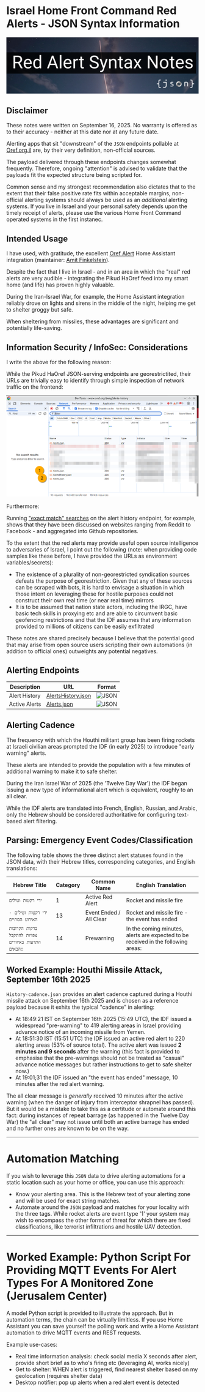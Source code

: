 # Israel Home Front Command Red Alerts - JSON Syntax Information

![alt text](graphics/banner.png)

## Disclaimer

These notes were written on September 16, 2025. No warranty is offered as to their accuracy - neither at this date nor at any future date. 

Alerting apps that sit "downstream" of the `JSON` endpoints pollable at [Oref.org.il](https://oref.org.il) are, by their very definition, non-official sources. 

The payload delivered through these endpoints changes somewhat frequently. Therefore, ongoing "attention" is advised to validate that the payloads fit the expected structure being scripted for.

Common sense and my strongest recommendation also dictates that to the extent that their false positive rate fits within acceptable margins, non-official alerting systems should always be used as an *additional* alerting systems. If you live in Israel and your personal safety depends upon the timely receipt of alerts, please use the various Home Front Command operated systems in the first instanec. 

## Intended Usage

I have used, with gratitude, the excellent [Oref Alert](https://github.com/amitfin/oref_alert) Home Assistant integration (maintainer: [Amit Finkelstein](https://github.com/amitfin)).

Despite the fact that I live in Israel - and in an area in which the "real" red alerts are very audible - integrating the Pikud HaOref feed into my smart home (and life) has proven highly valuable. 

During the Iran-Israel War, for example, the Home Assistant integration reliably drove on lights and sirens in the middle of the night, helping me get to shelter groggy but safe.

When sheltering from missiles, these advantages are significant and potentially life-saving.

## Information Security / InfoSec: Considerations

I write the above for the following reason:

While the Pikud HaOref JSON-serving endpoints are georestrictited, their URLs are trivially easy to identify through simple inspection of network traffic on the frontend:

![alt text](screenshots/1.png)

Furthermore: 

Running ["exact match" searches](https://www.google.com/search?q=%22https%3A%2F%2Fwww.oref.org.il%2FwarningMessages%2Falert%2FHistory%2FAlertsHistory.json%22&oq=%22https%3A%2F%2Fwww.oref.org.il%2FwarningMessages%2Falert%2FHistory%2FAlertsHistory.json%22&gs_lcrp=EgZjaHJvbWUyBggAEEUYOdIBBzc5MWowajeoAgCwAgA&sourceid=chrome&ie=UTF-8) on the alert history endpoint, for example, shows that they have been discussed on websites ranging from Reddit to Facebook - and aggregated into Github repositories. 

To the extent that the red alerts may provide useful open source intelligence to adversaries of Israel, I point out the following (note: when providing code samples like these before, I have provided the URLs as environment variables/secrets):

- The existence of a plurality of non-georestricted syndication sources defeats the purpose of georestriction. Given that any of these sources can be scraped with bots, it is hard to envisage a situation in which those intent on leveraging these for hostile purposes could not construct their own real time (or near real time) mirrors 
- It is to be assumed that nation state actors, including the IRGC, have basic tech skills in proxying etc and are able to circumvent basic geofencing restrictions and that the IDF assumes that any information provided to millions of citizens can be easily exfiltrated 

These notes are shared precisely because I believe that the potential good that may arise from open source users scripting their own automations (in addition to official ones) outweights any potential negatives.

## Alerting Endpoints

| Description     | URL                                                                                          | Format |
|-----------------|----------------------------------------------------------------------------------------------|--------|
| Alert History   | [AlertsHistory.json](https://www.oref.org.il/warningMessages/alert/History/AlertsHistory.json) | ![JSON](https://img.shields.io/badge/format-JSON-blue) |
| Active Alerts   | [Alerts.json](https://www.oref.org.il/warningMessages/alert/Alerts.json)                       | ![JSON](https://img.shields.io/badge/format-JSON-blue) |

## Alerting Cadence

The frequency with which the Houthi militant group has been firing rockets at Israeli civilian areas prompted the IDF (in early 2025) to introduce "early warning" alerts. 

These alerts are intended to provide the population with a few minutes of additional warning to make it to safe shelter. 

During the Iran Israel War of 2025 (the 'Twelve Day War') the IDF began issuing a new type of informational alert which is equivalent, roughly to an all clear. 

While the IDF alerts are translated into French, English, Russian, and Arabic, only the Hebrew should be considered authoritative for configuring text-based alert filtering. 

## Parsing: Emergency Event Codes/Classification

The following table shows the three distinct alert statuses found in the JSON data, with their Hebrew titles, corresponding categories, and English translations:

| Hebrew Title | Category | Common Name | English Translation |
|--------------|----------|-------------|-------------------|
| `ירי רקטות וטילים` | 1 | Active Red Alert | Rocket and missile fire |
| `ירי רקטות וטילים - האירוע הסתיים` | 13 | Event Ended / All Clear | Rocket and missile fire - the event has ended |
| `בדקות הקרובות צפויות להתקבל התרעות באיזורים הבאים:` | 14 | Prewarning | In the coming minutes, alerts are expected to be received in the following areas: |

## Worked Example: Houthi Missile Attack, September 16th 2025

`History-cadence.json` provides an alert cadence captured during a Houthi missile attack on September 16th 2025 and is chosen as a reference payload because it exhits the typical "cadence" in alerting:

- At 18:49:21 IST on September 16th 2025 (15:49 UTC), the IDF issued a widespread "pre-warning" to 419 alerting areas in Israel providing advance notice of an incoming missile from Yemen. 
- At 18:51:30 IST (15:51 UTC) the IDF issued an active red alert to 220 alerting areas (53% of source total). The active alert was issued **2 minutes and 9 seconds** after the warning (this fact is provided to emphasise that the pre-warnings should not be treated as "casual" advance notice messages but rather instructions to get to safe shelter now.)
- At 19:01;31 the IDF issued an "the event has ended" message, 10 minutes after the red alert warning. 

The all clear message is *generally* received 10 minutes after the active warning (when the danger of injury from interceptor shrapnel has passed). But it would be a mistake to take this as a certitude or automate around this fact: during instances of repeat barrage (as happened in the Twelve Day War) the "all clear" may not issue until both an active barrage has ended and no further ones are known to be on the way. 

---

# Automation Matching

If you wish to leverage this `JSON` data to drive alerting automations for a static location such as your home or office, you can use this approach:

- Know your alerting area. This is the Hebrew text of your alerting zone and will be used for exact string matches. 
- Automate around the `JSON` payload and matches for your locality with the three tags. While rocket alerts are event type '1' your system may wish to encompass the other forms of threat for which there are fixed classifications, like terrorist infiltrations and hostile UAV detection. 

---

# Worked Example: Python Script For Providing MQTT Events For Alert Types For A Monitored Zone (Jerusalem Center)

A model Python script is provided to illustrate the approach. But in automation terms, the chain can be virtually limitless. If you use Home Assistant you can save yourself the polling work and write a Home Assistant automation to drive MQTT events and REST requests. 

Example use-cases:

- Real time information analysis: check social media X seconds after alert, provide short brief as to who's firing etc (leveraging AI, works nicely)  
- Get to shelter: WHEN alert is triggered, find nearest shelter based on my geolocation (requires shelter data)  
- Desktop notifier: pop up alerts when a red alert event is detected  